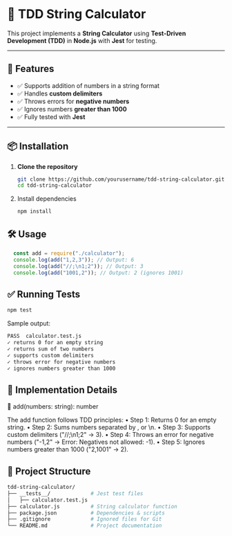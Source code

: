 # 🧮 TDD String Calculator

This project implements a **String Calculator** using **Test-Driven Development (TDD)** in **Node.js** with **Jest** for testing.

---

## 🚀 Features
- ✅ Supports addition of numbers in a string format  
- ✅ Handles **custom delimiters**  
- ✅ Throws errors for **negative numbers**  
- ✅ Ignores numbers **greater than 1000**  
- ✅ Fully tested with **Jest**  

---

## 📦 Installation

1. **Clone the repository**  
   ```sh
   git clone https://github.com/yourusername/tdd-string-calculator.git
   cd tdd-string-calculator
   
2.	Install dependencies   
    ```sh
    npm install

## 🛠 Usage
```js
  const add = require("./calculator");
  console.log(add("1,2,3")); // Output: 6
  console.log(add("//;\n1;2")); // Output: 3
  console.log(add("1001,2")); // Output: 2 (ignores 1001)
```
## ✅ Running Tests
  ```sh
  npm test
```
Sample output:
```sh
PASS  calculator.test.js
✓ returns 0 for an empty string
✓ returns sum of two numbers
✓ supports custom delimiters
✓ throws error for negative numbers
✓ ignores numbers greater than 1000
```
## 📝 Implementation Details

📌 add(numbers: string): number

The add function follows TDD principles:
	•	Step 1: Returns 0 for an empty string.
	•	Step 2: Sums numbers separated by , or \n.
	•	Step 3: Supports custom delimiters ("//;\n1;2" → 3).
	•	Step 4: Throws an error for negative numbers ("-1,2" → Error: Negatives not allowed: -1).
	•	Step 5: Ignores numbers greater than 1000 ("2,1001" → 2).

## 📂 Project Structure
```sh
tdd-string-calculator/
├── __tests__/             # Jest test files
│   ├── calculator.test.js
├── calculator.js          # String calculator function
├── package.json           # Dependencies & scripts
├── .gitignore             # Ignored files for Git
└── README.md              # Project documentation
